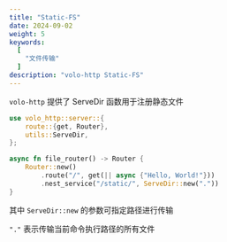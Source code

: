 ```yaml
---
title: "Static-FS"
date: 2024-09-02
weight: 5
keywords:
  [
    "文件传输"
  ]
description: "volo-http Static-FS"
---
```


`volo-http` 提供了 ServeDir 函数用于注册静态文件

```rust
use volo_http::server::{
    route::{get, Router},
    utils::ServeDir,
};

async fn file_router() -> Router {
    Router::new()
        .route("/", get(|| async {"Hello, World!"}))
        .nest_service("/static/", ServeDir::new("."))
}

```

其中 `ServeDir::new` 的参数可指定路径进行传输

`"."` 表示传输当前命令执行路径的所有文件
